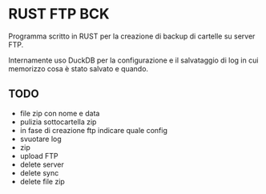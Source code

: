 # RUST FTP BCK

Programma scritto in RUST per la creazione di backup di cartelle su server FTP.

Internamente uso DuckDB per la configurazione e il salvataggio di log in cui memorizzo cosa è stato salvato e quando.

## TODO
- file zip con nome e data
- pulizia sottocartella zip
- in fase di creazione ftp indicare quale config
- svuotare log
- zip
- upload FTP
- delete server
- delete sync
- delete file zip